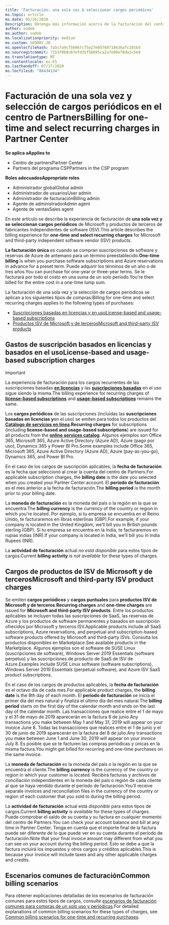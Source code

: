 ```yaml
---
title: 'Facturación: una sola vez & seleccionar cargos periódicos'
ms.topic: article
ms.date: 05/26/2020
Description: Obtenga más información acerca de la facturación del centro de Partners, como la facturación única por adelantado de los términos y la facturación preestablecidos para los cargos de SELECT y periódicos.
author: sodeb
ms.author: sodeb
ms.localizationpriority: medium
ms.custom: SEOMAY.20
ms.openlocfilehash: 7a5c7a9c756067c75e27e05768718436afc101bd
ms.sourcegitcommit: 7153f0b8c67efd35f58695ca2a7e00e70da1c5e9
ms.translationtype: MT
ms.contentlocale: es-ES
ms.lasthandoff: 07/17/2020
ms.locfileid: "86434134"
---
```

# <a name="billing-for-one-time-and-select-recurring-charges-in-partner-center"></a><span data-ttu-id="5e4e9-103">Facturación de una sola vez y selección de cargos periódicos en el centro de Partners</span><span class="sxs-lookup"><span data-stu-id="5e4e9-103">Billing for one-time and select recurring charges in Partner Center</span></span>

<span data-ttu-id="5e4e9-104">**Se aplica a**</span><span class="sxs-lookup"><span data-stu-id="5e4e9-104">**Applies to**</span></span>
- <span data-ttu-id="5e4e9-105">Centro de partners</span><span class="sxs-lookup"><span data-stu-id="5e4e9-105">Partner Center</span></span>
- <span data-ttu-id="5e4e9-106">Partners del programa CSP</span><span class="sxs-lookup"><span data-stu-id="5e4e9-106">Partners in the CSP program</span></span>

<span data-ttu-id="5e4e9-107">**Roles adecuados**</span><span class="sxs-lookup"><span data-stu-id="5e4e9-107">**Appropriate roles**</span></span>
- <span data-ttu-id="5e4e9-108">Administrador global</span><span class="sxs-lookup"><span data-stu-id="5e4e9-108">Global admin</span></span>
- <span data-ttu-id="5e4e9-109">Administrador de usuarios</span><span class="sxs-lookup"><span data-stu-id="5e4e9-109">User admin</span></span>
- <span data-ttu-id="5e4e9-110">Administrador de facturación</span><span class="sxs-lookup"><span data-stu-id="5e4e9-110">Billing admin</span></span>
- <span data-ttu-id="5e4e9-111">Agente de administrador</span><span class="sxs-lookup"><span data-stu-id="5e4e9-111">Admin agent</span></span>
- <span data-ttu-id="5e4e9-112">Agente de ventas</span><span class="sxs-lookup"><span data-stu-id="5e4e9-112">Sales agent</span></span>

<span data-ttu-id="5e4e9-113">En este artículo se describe la experiencia de facturación de **una sola vez y se seleccionan cargos periódicos** de Microsoft y productos de terceros de fabricantes independientes de software (ISV).</span><span class="sxs-lookup"><span data-stu-id="5e4e9-113">This article describes the billing experience for **one-time and select recurring charges** for Microsoft and third-party independent software vendor (ISV) products.</span></span> 

<span data-ttu-id="5e4e9-114">**La facturación única** es cuando se compran suscripciones de software y reservas de Azure de antemano para un término preestablecido.</span><span class="sxs-lookup"><span data-stu-id="5e4e9-114">**One-time billing** is when you purchase software subscriptions and Azure reservations in advance for a preset term.</span></span> <span data-ttu-id="5e4e9-115">Puede adquirir los términos de un año o de tres años.</span><span class="sxs-lookup"><span data-stu-id="5e4e9-115">You can purchase for one-year or three-year terms.</span></span> <span data-ttu-id="5e4e9-116">Se le facturará por todo el costo en una suma de un solo período.</span><span class="sxs-lookup"><span data-stu-id="5e4e9-116">You're then billed for the entire cost in a one-time lump sum.</span></span>

<span data-ttu-id="5e4e9-117">La facturación de una sola vez y la selección de cargos periódicos se aplican a los siguientes tipos de compras:</span><span class="sxs-lookup"><span data-stu-id="5e4e9-117">Billing for one-time and select recurring charges applies to the following types of purchases:</span></span>

- [<span data-ttu-id="5e4e9-118">Suscripciones basadas en licencias y en uso</span><span class="sxs-lookup"><span data-stu-id="5e4e9-118">License-based and usage-based subscriptions</span></span>](#license-based-and-usage-based-subscription-charges)
- [<span data-ttu-id="5e4e9-119">Productos ISV de Microsoft y de terceros</span><span class="sxs-lookup"><span data-stu-id="5e4e9-119">Microsoft and third-party ISV products</span></span>](#microsoft-and-third-party-isv-product-charges)

## <a name="license-based-and-usage-based-subscription-charges"></a><span data-ttu-id="5e4e9-120">Gastos de suscripción basados en licencias y basados en el uso</span><span class="sxs-lookup"><span data-stu-id="5e4e9-120">License-based and usage-based subscription charges</span></span>

> [!IMPORTANT]
> <span data-ttu-id="5e4e9-121">La experiencia de facturación para los cargos recurrentes de las suscripciones basadas [**en licencias**](license-based-billing.md) y las [**suscripciones basadas**](usage-based-billing.md) en el uso sigue siendo la misma.</span><span class="sxs-lookup"><span data-stu-id="5e4e9-121">The billing experience for recurring charges of [**license-based subscriptions**](license-based-billing.md) and [**usage-based subscriptions**](usage-based-billing.md) remains the same.</span></span>

<span data-ttu-id="5e4e9-122">Los **cargos periódicos** de las suscripciones (incluidas las **suscripciones basadas en licencias y**en el uso) se emiten para todos los productos del [**Catálogo de servicios en línea**](https://partner.microsoft.com/commerce/preferredoffers/list).</span><span class="sxs-lookup"><span data-stu-id="5e4e9-122">**Recurring charges** for subscriptions (including **license-based and usage-based subscriptions**) are issued for all products from the [**online services catalog**](https://partner.microsoft.com/commerce/preferredoffers/list).</span></span> <span data-ttu-id="5e4e9-123">Algunos ejemplos son Office 365, Microsoft 365, Azure Active Directory (Azure AD), Azure (pago por uso), Dynamics 365 y Power BI Pro.</span><span class="sxs-lookup"><span data-stu-id="5e4e9-123">Some examples include Office 365, Microsoft 365, Azure Active Directory (Azure AD), Azure (pay-as-you-go), Dynamics 365, and Power BI Pro.</span></span>

<span data-ttu-id="5e4e9-124">En el caso de los cargos de suscripción aplicables, la **fecha de facturación** es la fecha que seleccionó al crear la cuenta del centro de Partners.</span><span class="sxs-lookup"><span data-stu-id="5e4e9-124">For applicable subscription charges, the **billing date** is the date you selected when you created your Partner Center account.</span></span> <span data-ttu-id="5e4e9-125">El **período de facturación** es el mes anterior a la fecha de facturación.</span><span class="sxs-lookup"><span data-stu-id="5e4e9-125">The **billing period** is the month prior to your billing date.</span></span>

<span data-ttu-id="5e4e9-126">La **moneda de facturación** es la moneda del país o la región en la que se encuentra.</span><span class="sxs-lookup"><span data-stu-id="5e4e9-126">The **billing currency** is the currency of the country or region in which you're located.</span></span> <span data-ttu-id="5e4e9-127">Por ejemplo, si tu empresa se encuentra en el Reino Unido, te facturaremos en libras esterlinas (GBP).</span><span class="sxs-lookup"><span data-stu-id="5e4e9-127">For example, if your company is located in the United Kingdom, we’ll bill you in British pounds sterling (GBP).</span></span> <span data-ttu-id="5e4e9-128">Si tu empresa se encuentra en la India, te facturaremos en rupias indias (INR).</span><span class="sxs-lookup"><span data-stu-id="5e4e9-128">If your company is located in India, we’ll bill you in India Rupees (INR).</span></span>

<span data-ttu-id="5e4e9-129">La **actividad de facturación** actual *no está disponible* para estos tipos de cargos.</span><span class="sxs-lookup"><span data-stu-id="5e4e9-129">Current **billing activity** is *not available* for these types of charges.</span></span>

## <a name="microsoft-and-third-party-isv-product-charges"></a><span data-ttu-id="5e4e9-130">Cargos de productos de ISV de Microsoft y de terceros</span><span class="sxs-lookup"><span data-stu-id="5e4e9-130">Microsoft and third-party ISV product charges</span></span>

<span data-ttu-id="5e4e9-131">Se emiten **cargos periódicos** y **cargos puntuales** para **productos ISV de Microsoft y de terceros**.</span><span class="sxs-lookup"><span data-stu-id="5e4e9-131">**Recurring charges** and **one-time charges** are issued for **Microsoft and third-party ISV products**.</span></span> <span data-ttu-id="5e4e9-132">Entre los productos aplicables se incluyen todas las suscripciones de SaaS, las reservas de Azure y los productos de software permanentes y basados en suscripción ofrecidos por Microsoft y terceros ISV.</span><span class="sxs-lookup"><span data-stu-id="5e4e9-132">Applicable products include all SaaS subscriptions, Azure reservations, and perpetual and subscription-based software products offered by Microsoft and third-party ISVs.</span></span> <span data-ttu-id="5e4e9-133">Consulta los productos disponibles en Marketplace.</span><span class="sxs-lookup"><span data-stu-id="5e4e9-133">See available products in the Marketplace.</span></span> <span data-ttu-id="5e4e9-134">Algunos ejemplos son el software de SUSE Linux (suscripciones de software), Windows Server 2019 Essentials (software perpetuo) y las suscripciones de producto de SaaS de ISV de Azure.</span><span class="sxs-lookup"><span data-stu-id="5e4e9-134">Examples include SUSE Linux software (software subscriptions), Windows Server 2019 Essentials (perpetual software), and Azure ISV SaaS product subscriptions.</span></span>

<span data-ttu-id="5e4e9-135">En el caso de los cargos de productos aplicables, la **fecha de facturación** es el octavo día de cada mes.</span><span class="sxs-lookup"><span data-stu-id="5e4e9-135">For applicable product charges, the **billing date** is the 8th day of each month.</span></span> <span data-ttu-id="5e4e9-136">El **período de facturación** se inicia el primer día del mes natural y finaliza el último día del mes natural.</span><span class="sxs-lookup"><span data-stu-id="5e4e9-136">The **billing period** starts on the first day of the calendar month and ends on the last day of the calendar month.</span></span> <span data-ttu-id="5e4e9-137">Las transacciones que realice entre el 1 de mayo y el 31 de mayo de 2019 aparecerán en la factura 8 de junio.</span><span class="sxs-lookup"><span data-stu-id="5e4e9-137">Any transactions you make between May 1 and May 31, 2019 will appear on your invoice June 8.</span></span> <span data-ttu-id="5e4e9-138">Todas las transacciones que realices entre el 1 de junio y el 30 de junio de 2019 aparecerán en la factura del 8 de julio.</span><span class="sxs-lookup"><span data-stu-id="5e4e9-138">Any transactions you make between June 1 and June 30, 2019 will appear on your invoice July 8.</span></span> <span data-ttu-id="5e4e9-139">Es posible que se te facturen las compras periódicas y únicas en la misma factura.</span><span class="sxs-lookup"><span data-stu-id="5e4e9-139">You might get billed for recurring and one-time purchases on the same invoice.</span></span>

<span data-ttu-id="5e4e9-140">La **moneda de facturación** es la moneda del país o la región en la que se encuentra el cliente.</span><span class="sxs-lookup"><span data-stu-id="5e4e9-140">The **billing currency** is the currency of the country or region in which your customer is located.</span></span> <span data-ttu-id="5e4e9-141">Recibirá facturas y archivos de conciliación independientes en la moneda del país o región de cada cliente al que se haya vendido durante el período de facturación.</span><span class="sxs-lookup"><span data-stu-id="5e4e9-141">You’ll receive separate invoices and reconciliation files in the currency of the country or region of each customer that you sold to during the billing period.</span></span>

<span data-ttu-id="5e4e9-142">La **actividad de facturación** actual está *disponible* para estos tipos de cargos.</span><span class="sxs-lookup"><span data-stu-id="5e4e9-142">Current **billing activity** is *available* for these types of charges.</span></span> <span data-ttu-id="5e4e9-143">Puede comprobar el saldo de su cuenta y su factura en cualquier momento del centro de Partners.</span><span class="sxs-lookup"><span data-stu-id="5e4e9-143">You can check your account balance and bill at any time in Partner Center.</span></span> <span data-ttu-id="5e4e9-144">Tenga en cuenta que el importe final de la factura puede ser diferente de lo que puede ver en su cuenta durante el período de facturación.</span><span class="sxs-lookup"><span data-stu-id="5e4e9-144">Note that your final invoice amount may different from what you can see on your account during the billing period.</span></span> <span data-ttu-id="5e4e9-145">Esto se debe a que la factura incluirá los impuestos y otros cargos y créditos aplicables.</span><span class="sxs-lookup"><span data-stu-id="5e4e9-145">This is because your invoice will include taxes and any other applicable charges and credits.</span></span>

## <a name="common-billing-scenarios"></a><span data-ttu-id="5e4e9-146">Escenarios comunes de facturación</span><span class="sxs-lookup"><span data-stu-id="5e4e9-146">Common billing scenarios</span></span>

<span data-ttu-id="5e4e9-147">Para obtener explicaciones detalladas de los escenarios de facturación comunes para estos tipos de cargos, consulte [escenarios de facturación comunes para compras de un solo uso y periódicas](common-billing-scenarios-onetime-recurring.md).</span><span class="sxs-lookup"><span data-stu-id="5e4e9-147">For detailed explanations of common billing scenarios for these types of charges, see [Common billing scenarios for one-time and recurring purchases](common-billing-scenarios-onetime-recurring.md).</span></span>
